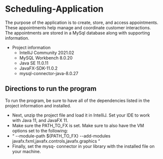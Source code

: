 # Scheduling-Application

The purpose of the application is to create, store, and access appointments. 
These appointments help manage and coordinate customer interactions. 
The appointments are stored in a MySql database along with supporting information. 

- Project information
  - IntelliJ Community 2021.02
  - MySQL Workbench 8.0.20
  - Java SE 11.0.11
  - JavaFX-SDK-11.0.2
  - mysql-connector-java-8.0.27


## Directions to run the program
To run the program, be sure to have all of the dependencies listed in the project information and installed. </br>
  - Next, unzip the project file and load it in IntelliJ. Set your IDE to work with Java 11, and JavaFX 11. </br>
  - Make sure the PATH_TO_FX is set. Make sure to also have the VM options set to the following: </br>
  - “ --module-path ${PATH_TO_FX} --add-modules javafx.fxml,javafx.controls,javafx.graphics “ </br>
  - Finally, set the mysq- connector in your library with the installed file on your machine. </br>
